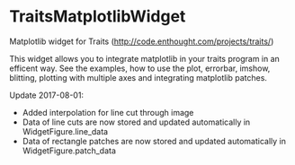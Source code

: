 # TraitsMatplotlibWidget
Matplotlib widget for Traits (http://code.enthought.com/projects/traits/)

This widget allows you to integrate matplotlib in your traits program in an efficent way. See the examples, how to use the plot, errorbar, imshow, blitting, plotting with multiple axes and integrating matplotlib patches.

Update 2017-08-01:
- Added interpolation for line cut through image
- Data of line cuts are now stored and updated automatically in WidgetFigure.line_data
- Data of rectangle patches are now stored and updated automatically in WidgetFigure.patch_data
